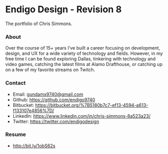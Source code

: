 # Endigo Design - Revision 8

The portfolio of Chris Simmons.

### About

Over the course of 15+ years I’ve built a career focusing on development, design, and UX for a wide variety of technology and fields. However, in my free time I can be found exploring Dallas, tinkering with technology and video games, catching the latest films at Alamo Drafthouse, or catching up on a few of my favorite streams on Twitch.

### Contact

* Email: gundamx9740@gmail.com
* Github: https://github.com/endigo9740
* Bitbucket: https://bitbucket.org/%7B5180b7c7-ef13-4594-a613-f133107e4856%7D/
* LinkedIn: https://www.linkedin.com/in/chris-simmons-8a523a23/
* Twitter: https://twitter.com/endigodesign

### Resume

* http://bit.ly/1obS62s